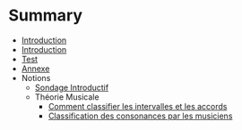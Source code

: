 # Summary

* [Introduction](README.md)
* [Introduction](chapter1.md)
* [Test](test.md)
* [Annexe](annexe.md)
* Notions
   * [Sondage Introductif](IA_sondage_introductif.md)
   * Théorie Musicale
       * [Comment classifier les intervalles et les accords](IB1_comment_classifier_les_intervalles_et_les_accords.md)
       * [Classification des consonances par les musiciens](IB2_classification_des_consonances_par_les_musiciens.md)

